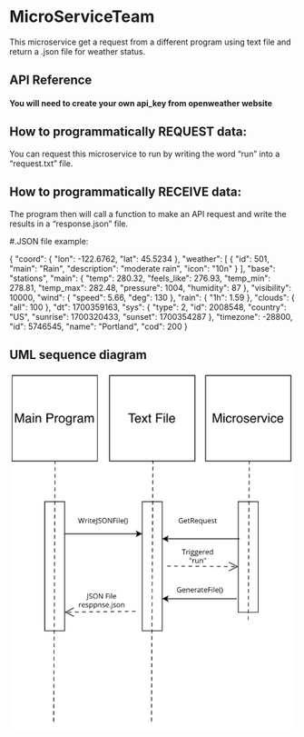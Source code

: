 # MicroServiceTeam

This microservice get a request from a different program using text file and return a .json file for weather status.

## API Reference

#### You will need to create your own api_key from openweather website


## How to programmatically REQUEST data: 

You can request this microservice to run by writing the word “run” into a “request.txt” file. 


## How to programmatically RECEIVE data: 
The program then will call a function to make an API request and write the results in a “response.json” file.

#.JSON file example:

{
    "coord": {
        "lon": -122.6762,
        "lat": 45.5234
    },
    "weather": [
        {
            "id": 501,
            "main": "Rain",
            "description": "moderate rain",
            "icon": "10n"
        }
    ],
    "base": "stations",
    "main": {
        "temp": 280.32,
        "feels_like": 276.93,
        "temp_min": 278.81,
        "temp_max": 282.48,
        "pressure": 1004,
        "humidity": 87
    },
    "visibility": 10000,
    "wind": {
        "speed": 5.66,
        "deg": 130
    },
    "rain": {
        "1h": 1.59
    },
    "clouds": {
        "all": 100
    },
    "dt": 1700359163,
    "sys": {
        "type": 2,
        "id": 2008548,
        "country": "US",
        "sunrise": 1700320433,
        "sunset": 1700354287
    },
    "timezone": -28800,
    "id": 5746545,
    "name": "Portland",
    "cod": 200
}

## UML sequence diagram


![image](UML.png)
